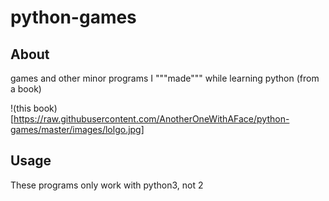 # python-games

## About
games and other minor programs I """made""" while learning python (from a book)

!(this book) [https://raw.githubusercontent.com/AnotherOneWithAFace/python-games/master/images/lolgo.jpg]

## Usage
These programs only work with python3, not 2
